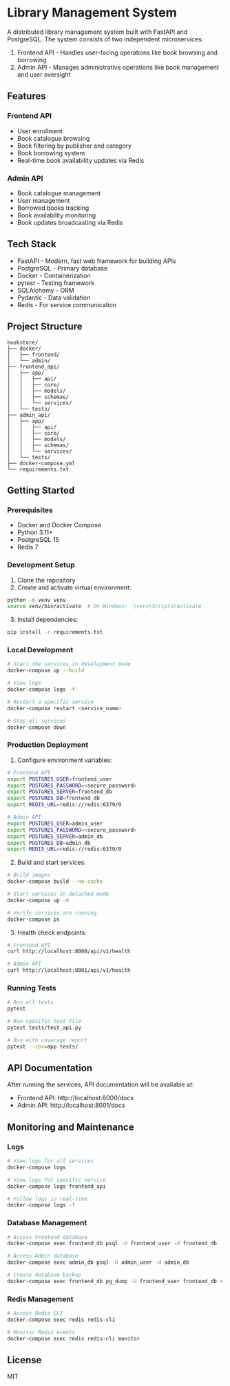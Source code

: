 # Library Management System

A distributed library management system built with FastAPI and PostgreSQL. The system consists of two independent microservices:

1. Frontend API - Handles user-facing operations like book browsing and borrowing
2. Admin API - Manages administrative operations like book management and user oversight

## Features

### Frontend API
- User enrollment
- Book catalogue browsing
- Book filtering by publisher and category
- Book borrowing system
- Real-time book availability updates via Redis

### Admin API
- Book catalogue management
- User management
- Borrowed books tracking
- Book availability monitoring
- Book updates broadcasting via Redis

## Tech Stack
- FastAPI - Modern, fast web framework for building APIs
- PostgreSQL - Primary database
- Docker - Containerization
- pytest - Testing framework
- SQLAlchemy - ORM
- Pydantic - Data validation
- Redis - For service communication

## Project Structure
```
bookstore/
├── docker/
│   ├── frontend/
│   └── admin/
├── frontend_api/
│   ├── app/
│   │   ├── api/
│   │   ├── core/
│   │   ├── models/
│   │   ├── schemas/
│   │   └── services/
│   └── tests/
├── admin_api/
│   ├── app/
│   │   ├── api/
│   │   ├── core/
│   │   ├── models/
│   │   ├── schemas/
│   │   └── services/
│   └── tests/
├── docker-compose.yml
└── requirements.txt
```

## Getting Started

### Prerequisites
- Docker and Docker Compose
- Python 3.11+
- PostgreSQL 15
- Redis 7

### Development Setup
1. Clone the repository
2. Create and activate virtual environment:
```bash
python -m venv venv
source venv/bin/activate  # On Windows: .\venv\Scripts\activate
```
3. Install dependencies:
```bash
pip install -r requirements.txt
```

### Local Development
```bash
# Start the services in development mode
docker-compose up --build

# View logs
docker-compose logs -f

# Restart a specific service
docker-compose restart <service_name>

# Stop all services
docker-compose down
```

### Production Deployment
1. Configure environment variables:
```bash
# Frontend API
export POSTGRES_USER=frontend_user
export POSTGRES_PASSWORD=<secure_password>
export POSTGRES_SERVER=frontend_db
export POSTGRES_DB=frontend_db
export REDIS_URL=redis://redis:6379/0

# Admin API
export POSTGRES_USER=admin_user
export POSTGRES_PASSWORD=<secure_password>
export POSTGRES_SERVER=admin_db
export POSTGRES_DB=admin_db
export REDIS_URL=redis://redis:6379/0
```

2. Build and start services:
```bash
# Build images
docker-compose build --no-cache

# Start services in detached mode
docker-compose up -d

# Verify services are running
docker-compose ps
```

3. Health check endpoints:
```bash
# Frontend API
curl http://localhost:8000/api/v1/health

# Admin API
curl http://localhost:8001/api/v1/health
```

### Running Tests
```bash
# Run all tests
pytest

# Run specific test file
pytest tests/test_api.py

# Run with coverage report
pytest --cov=app tests/
```

## API Documentation
After running the services, API documentation will be available at:
- Frontend API: http://localhost:8000/docs
- Admin API: http://localhost:8001/docs

## Monitoring and Maintenance

### Logs
```bash
# View logs for all services
docker-compose logs

# View logs for specific service
docker-compose logs frontend_api

# Follow logs in real-time
docker-compose logs -f
```

### Database Management
```bash
# Access Frontend database
docker-compose exec frontend_db psql -U frontend_user -d frontend_db

# Access Admin database
docker-compose exec admin_db psql -U admin_user -d admin_db

# Create database backup
docker-compose exec frontend_db pg_dump -U frontend_user frontend_db > backup.sql
```

### Redis Management
```bash
# Access Redis CLI
docker-compose exec redis redis-cli

# Monitor Redis events
docker-compose exec redis redis-cli monitor
```

## License
MIT
